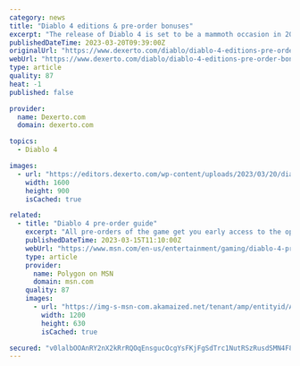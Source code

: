 ```yaml
---
category: news
title: "Diablo 4 editions & pre-order bonuses"
excerpt: "The release of Diablo 4 is set to be a mammoth occasion in 2023, and to help you decide which version to get here's a guide to its editions."
publishedDateTime: 2023-03-20T09:39:00Z
originalUrl: "https://www.dexerto.com/diablo/diablo-4-editions-pre-order-bonuses-2090927/"
webUrl: "https://www.dexerto.com/diablo/diablo-4-editions-pre-order-bonuses-2090927/"
type: article
quality: 87
heat: -1
published: false

provider:
  name: Dexerto.com
  domain: dexerto.com

topics:
  - Diablo 4

images:
  - url: "https://editors.dexerto.com/wp-content/uploads/2023/03/20/diablo-4-editions-and-pre-order-bonuses-e1679325045475.jpg"
    width: 1600
    height: 900
    isCached: true

related:
  - title: "Diablo 4 pre-order guide"
    excerpt: "All pre-orders of the game get you early access to the open beta that begins on March 17 and runs until March 20. However, it's worth noting that the Diablo 4 Beta will be made available to everyone ..."
    publishedDateTime: 2023-03-15T11:10:00Z
    webUrl: "https://www.msn.com/en-us/entertainment/gaming/diablo-4-pre-order-guide/ar-AA18FvVZ"
    type: article
    provider:
      name: Polygon on MSN
      domain: msn.com
    quality: 87
    images:
      - url: "https://img-s-msn-com.akamaized.net/tenant/amp/entityid/AA18FIz0.img?h=630&w=1200&m=6&q=60&o=t&l=f&f=jpg"
        width: 1200
        height: 630
        isCached: true

secured: "v0lalbOOAnRY2nX2kRrRQOqEnsgucOcgYsFKjFgSdTrc1NutRSzRusdSMN4F8XnxEY02V+2U94WKCkPabuoA99A6WueJmnJinlSEGwTOxQyyK155tZsT6LSJ+MNkFc+3+qzBuZamOnegHcsjC6HOBg+xk9xAxp6Qb9p0chG53ObuIpNLg8xhKFIaOFbW/nAzUJu7z5AsGi2Sg+xHh+YGJL2PQgiCQeamos80rO+nw7F4A4knHaAi/1WWAeR5+QwA5spiTiIUV6WxN5S4F/8HUY3iQTfP59+2qcbxy2Bo7qOcRpK0u8fz7ybvAritmEWZQbR2Z0xCby1ZboWsFtMOnx5lqHVwki4xC1uAyEVwnww=;uhGp5AsNnlZL1sjvYZPVPQ=="
---
```


